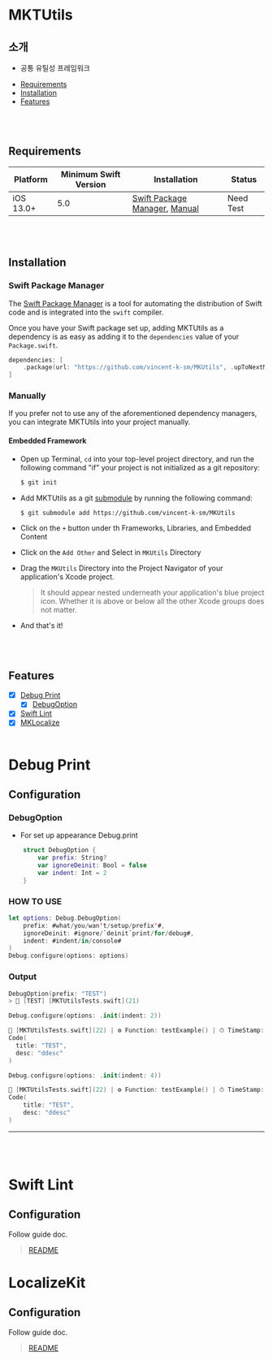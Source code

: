 # MKTUtils

## 소개  
* 공통 유틸성 프레임워크

- [Requirements](#requirements)
- [Installation](#installation)
- [Features](#features)

<br><br>

## Requirements

| Platform | Minimum Swift Version | Installation | Status |
| --- | --- | --- | --- |
| iOS 13.0+ | 5.0 | [Swift Package Manager](#swift-package-manager), [Manual](#manually) | Need Test |

<br><br>

## Installation

### Swift Package Manager

The [Swift Package Manager](https://swift.org/package-manager/) is a tool for automating the distribution of Swift code and is integrated into the `swift` compiler. 

Once you have your Swift package set up, adding MKTUtils as a dependency is as easy as adding it to the `dependencies` value of your `Package.swift`.

```swift
dependencies: [
    .package(url: "https://github.com/vincent-k-sm/MKUtils", .upToNextMajor(from: "1.0.0"))
]
```

### Manually

If you prefer not to use any of the aforementioned dependency managers, you can integrate MKTUtils into your project manually.

#### Embedded Framework

- Open up Terminal, `cd` into your top-level project directory, and run the following command "if" your project is not initialized as a git repository:

  ```bash
  $ git init
  ```

- Add MKTUtils as a git [submodule](https://github.com/vincent-k-sm/MKUtils) by running the following command:

  ```bash
  $ git submodule add https://github.com/vincent-k-sm/MKUtils
  ```

- Click on the `+` button under th Frameworks, Libraries, and Embedded Content
- Click on the `Add Other` and Select in `MKUtils` Directory
- Drag the `MKUtils` Directory into the Project Navigator of your application's Xcode project.

    > It should appear nested underneath your application's blue project icon. Whether it is above or below all the other Xcode groups does not matter.
    
- And that's it!

<br><br>

## Features
* [x] [Debug Print](#debug-print)
    * [x] [DebugOption](#debugoption)
* [x] [Swift Lint](#swift-lint)
* [x] [MKLocalize](#mklocalize)
<br><br>

# Debug Print
## Configuration
### DebugOption
* For set up appearance Debug.print
```swift
    struct DebugOption {
        var prefix: String?
        var ignoreDeinit: Bool = false
        var indent: Int = 2
    }

```
### HOW TO USE
```swift
let options: Debug.DebugOption(
    prefix: #what/you/wan't/setup/prefix'#,
    ignoreDeinit: #ignore/`deinit`print/for/debug#,
    indent: #indent/in/console#
)
Debug.configure(options: options)
```

### Output 
```swift
DebugOption(prefix: "TEST")
> 📌 [TEST] [MKTUtilsTests.swift](21)
```

```swift
Debug.configure(options: .init(indent: 2))
```
```swift
📌 [MKTUtilsTests.swift](22) | ⚙️ Function: testExample() | ⏱ TimeStamp: 14:57:17.9950
Code(
  title: "TEST",
  desc: "ddesc"
)
```

```swift
Debug.configure(options: .init(indent: 4))
```
```swift
📌 [MKTUtilsTests.swift](22) | ⚙️ Function: testExample() | ⏱ TimeStamp: 14:57:17.9950
Code(
    title: "TEST",
    desc: "ddesc"
)
```
---

<br><br>

# Swift Lint
## Configuration
Follow guide doc.
> [README](/Resources/SwiftLint/README.md)

# LocalizeKit
## Configuration
Follow guide doc.
> [README](/LocalizeKit/README.md)
